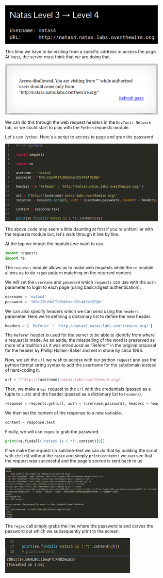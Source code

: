 ![natas4_01.png](https://raw.githubusercontent.com/ToasterMouse/WriteupsAndCTFs/main/overthewire/natas/images/natas4_01.png)

This time we have to be visiting from a specific address to access the page. At least, the server must think that we are doing that.

![natas4_02.png](https://raw.githubusercontent.com/ToasterMouse/WriteupsAndCTFs/main/overthewire/natas/images/natas4_02.png)

We can do this through the web request headers in the `DevTools Network` tab, or we could start to play with the `Python` requests module.

Let's use `Python`. Here's a script to access to page and grab the password.

![natas4_03.png](https://raw.githubusercontent.com/ToasterMouse/WriteupsAndCTFs/main/overthewire/natas/images/natas4_03.png)

The above code may seem a little daunting at first if you're unfamiliar with the requests module but, let's walk through it line by line.

At the top we import the modules we want to use.

```python
import requests
import re
```

The `requests` module allows us to make web requests while the `re` module allows us to do `regex` pattern matching on the returned content.

We will set the `username` and `password` which `requests` can use with the `auth` parameter to login to each page (using basic/digest authentication).

```python
username = 'natas4'
password = 'tKOcJIbzM4lTs8hbCmzn5Zr4434fGZQm'
```

We can also specify headers which we can send using the `headers` parameter. Here we're defining a dictionary list to define the new header. 

```python
headers = { 'Referer' : 'http://natas5.natas.labs.overthewire.org/'}
```

The `Referer` header is used for the server to be able to identify from where a request is made. As an aside, the misspelling of the word is preserved as more of a tradition as it was introduced as "Referer" in the original proposal for the header by Phillip Hallam-Baker and set in stone by circa 1996.

Now, we set the `url` we wish to access with our python `request` and use the python format string syntax to add the username for the subdomain instead of hard-coding it.

```python
url = f'http://{username}.natas.labs.overthewire.org/'
```

Then, we make a `GET` request to the `url` with the credentials (passed as a tuple to `auth`) and the header (passed as a dictionary list to `headers`).

```python
response = requests.get(url, auth = (username,password), headers = headers)
```

We then set the content of the response to a new variable.

```python
content = response.text
```

Finally, we will use `regex` to grab the password.

```python
print(re.findall('natas5 is (.*)',content)[0])
```

If we make the request (in sublime-text we can do that by building the script with `ctrl+b`) without the `regex` and simply `print(content)` we can see that the request was successful and the page's source is sent back to us.

![natas4_04.png](https://raw.githubusercontent.com/ToasterMouse/WriteupsAndCTFs/main/overthewire/natas/images/natas4_04.png)

The `regex` call simply grabs the line where the password is and carves the password out which we subsequently print to the screen.

![natas4_05.png](https://raw.githubusercontent.com/ToasterMouse/WriteupsAndCTFs/main/overthewire/natas/images/natas4_05.png)
